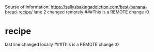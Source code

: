 Sourse of information: https://sallysbakingaddiction.com/best-banana-bread-recipe/
lane 2 changed remotely ###This is a REMOTE change :0
# recipe
last line changed locally ###This is a REMOTE change :0
